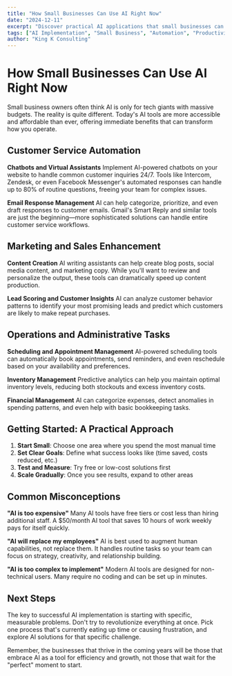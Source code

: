 ```yaml
---
title: "How Small Businesses Can Use AI Right Now"
date: "2024-12-11"
excerpt: "Discover practical AI applications that small businesses can implement today to streamline operations, reduce costs, and compete with larger companies."
tags: ["AI Implementation", "Small Business", "Automation", "Productivity"]
author: "King K Consulting"
---
```


# How Small Businesses Can Use AI Right Now

Small business owners often think AI is only for tech giants with massive budgets. The reality is quite different. Today's AI tools are more accessible and affordable than ever, offering immediate benefits that can transform how you operate.

## Customer Service Automation

**Chatbots and Virtual Assistants**
Implement AI-powered chatbots on your website to handle common customer inquiries 24/7. Tools like Intercom, Zendesk, or even Facebook Messenger's automated responses can handle up to 80% of routine questions, freeing your team for complex issues.

**Email Response Management**
AI can help categorize, prioritize, and even draft responses to customer emails. Gmail's Smart Reply and similar tools are just the beginning—more sophisticated solutions can handle entire customer service workflows.

## Marketing and Sales Enhancement

**Content Creation**
AI writing assistants can help create blog posts, social media content, and marketing copy. While you'll want to review and personalize the output, these tools can dramatically speed up content production.

**Lead Scoring and Customer Insights**
AI can analyze customer behavior patterns to identify your most promising leads and predict which customers are likely to make repeat purchases.

## Operations and Administrative Tasks

**Scheduling and Appointment Management**
AI-powered scheduling tools can automatically book appointments, send reminders, and even reschedule based on your availability and preferences.

**Inventory Management**
Predictive analytics can help you maintain optimal inventory levels, reducing both stockouts and excess inventory costs.

**Financial Management**
AI can categorize expenses, detect anomalies in spending patterns, and even help with basic bookkeeping tasks.

## Getting Started: A Practical Approach

1. **Start Small**: Choose one area where you spend the most manual time
2. **Set Clear Goals**: Define what success looks like (time saved, costs reduced, etc.)
3. **Test and Measure**: Try free or low-cost solutions first
4. **Scale Gradually**: Once you see results, expand to other areas

## Common Misconceptions

**"AI is too expensive"**
Many AI tools have free tiers or cost less than hiring additional staff. A $50/month AI tool that saves 10 hours of work weekly pays for itself quickly.

**"AI will replace my employees"**
AI is best used to augment human capabilities, not replace them. It handles routine tasks so your team can focus on strategy, creativity, and relationship building.

**"AI is too complex to implement"**
Modern AI tools are designed for non-technical users. Many require no coding and can be set up in minutes.

## Next Steps

The key to successful AI implementation is starting with specific, measurable problems. Don't try to revolutionize everything at once. Pick one process that's currently eating up time or causing frustration, and explore AI solutions for that specific challenge.

Remember, the businesses that thrive in the coming years will be those that embrace AI as a tool for efficiency and growth, not those that wait for the "perfect" moment to start.